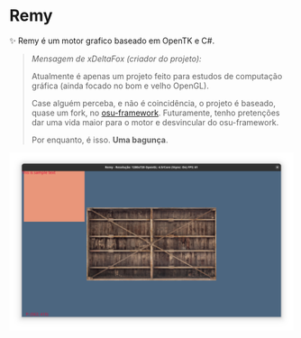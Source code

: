 # Remy

✨ Remy é um motor grafico baseado em OpenTK e C#.

> *Mensagem de xDeltaFox (criador do projeto):*
>
> Atualmente é apenas um projeto feito para estudos de computação gráfica (ainda focado no bom e velho OpenGL).
>
> Case alguém perceba, e não é coincidência, o projeto é baseado, quase um fork, no [osu-framework](https://github.com/ppy/osu-framework). Futuramente, tenho pretenções dar uma vida maior para o motor e desvincular do osu-framework.
>
> Por enquanto, é isso. **Uma bagunça**.

![captura de tela](https://raw.githubusercontent.com/MistakeTeam/RemyEngine/refs/heads/main/Recursos/media-github/Captura%20de%20tela%20de%202025-01-19%2016-08-28.png)